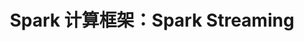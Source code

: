 ---
layout: post
title: Spark 计算框架：Spark Streaming 
categories: 大数据之kafka 大数据之spark
tags: scala java 大数据 kafka spark MacOS 环境搭建 Scala Maven Hadoop SQL 流处理 
---